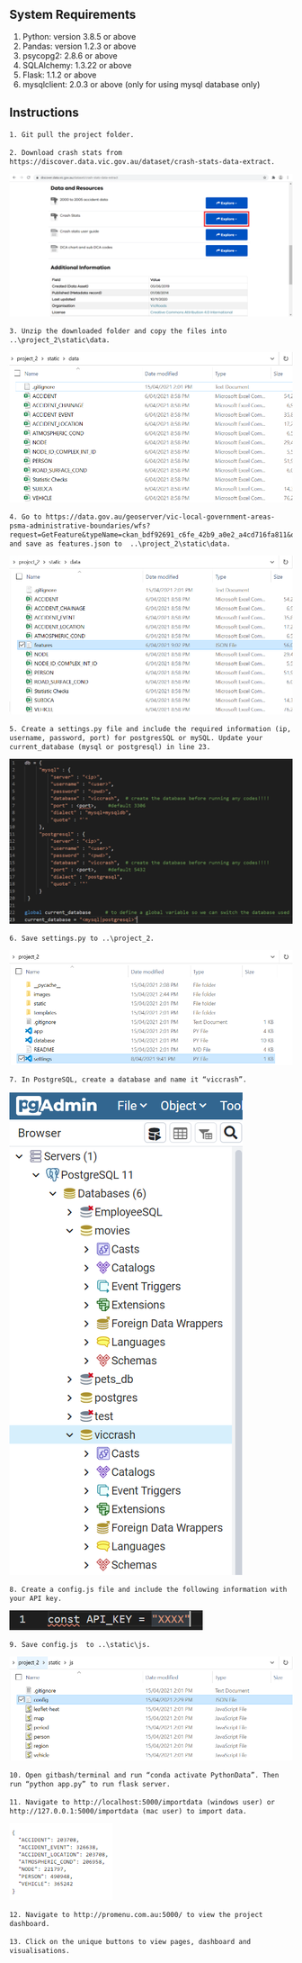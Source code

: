 ## System Requirements
1) Python: version 3.8.5 or above 
2) Pandas: version 1.2.3 or above 
3) psycopg2: 2.8.6 or above 
4) SQLAlchemy: 1.3.22 or above 
5) Flask: 1.1.2 or above 
6) mysqlclient: 2.0.3 or above (only for using mysql database only)


## Instructions  
    1. Git pull the project folder. 

    2. Download crash stats from https://discover.data.vic.gov.au/dataset/crash-stats-data-extract.

![Alt text](images/data.png?raw=true "data")

    3. Unzip the downloaded folder and copy the files into ..\project_2\static\data.

![Alt text](images/downloaded.png?raw=true "downloaded")

    4. Go to https://data.gov.au/geoserver/vic-local-government-areas-psma-administrative-boundaries/wfs?request=GetFeature&typeName=ckan_bdf92691_c6fe_42b9_a0e2_a4cd716fa811&outputFormat=json and save as features.json to  ..\project_2\static\data.

![Alt text](images/features.png?raw=true "features")

    5. Create a settings.py file and include the required information (ip, username, password, port) for postgresSQL or mySQL. Update your current_database (mysql or postgresql) in line 23. 

![Alt text](images/settings.png?raw=true "settings")

    6. Save settings.py to ..\project_2.

![Alt text](images/settings2.png?raw=true "settings")

    7. In PostgreSQL, create a database and name it “viccrash”. 

![Alt text](images/postgresql.png?raw=true "postgresql")

    8. Create a config.js file and include the following information with your API key.

![Alt text](images/config.png?raw=true "config")

    9. Save config.js  to ..\static\js.

![Alt text](images/config2.png?raw=true "config2")

    10. Open gitbash/terminal and run “conda activate PythonData”. Then run “python app.py” to run flask server. 

    11. Navigate to http://localhost:5000/importdata (windows user) or http://127.0.0.1:5000/importdata (mac user) to import data. 

![Alt text](images/importdata.png?raw=true "importdata")

    12. Navigate to http://promenu.com.au:5000/ to view the project dashboard. 

    13. Click on the unique buttons to view pages, dashboard and visualisations.
